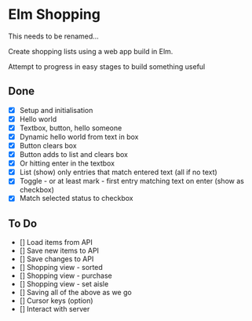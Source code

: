 # Elm Shopping

This needs to be renamed...

Create shopping lists using a web app build in Elm.

Attempt to progress in easy stages to build something useful

## Done

* [x] Setup and initialisation
* [x] Hello world
* [x] Textbox, button, hello someone
* [x] Dynamic hello world from text in box
* [x] Button clears box
* [x] Button adds to list and clears box
* [x] Or hitting enter in the textbox
* [x] List (show) only entries that match entered text (all if no text)
* [x] Toggle - or at least mark - first entry matching text on enter (show as checkbox)
* [x] Match selected status to checkbox

## To Do

* [] Load items from API
* [] Save new items to API
* [] Save changes to API
* [] Shopping view - sorted
* [] Shopping view - purchase
* [] Shopping view - set aisle
* [] Saving all of the above as we go
* [] Cursor keys (option) 
* [] Interact with server
